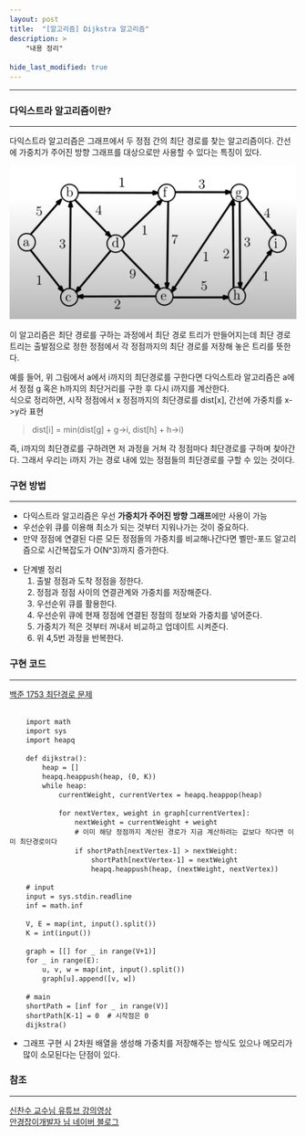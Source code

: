 ```yaml
---
layout: post
title:  "[알고리즘] Dijkstra 알고리즘"
description: >
    "내용 정리"

hide_last_modified: true
---
```

***
### 다익스트라 알고리즘이란?
***
다익스트라 알고리즘은 그래프에서 두 정점 간의 최단 경로를 찾는 알고리즘이다. 간선에 가중치가 주어진 방향 그래프를 대상으로만 사용할 수 있다는 특징이 있다.   

![graph](/assets/img/study/graph.png)   

이 알고리즘은 최단 경로를 구하는 과정에서 최단 경로 트리가 만들어지는데 최단 경로 트리는 출발점으로 정한 정점에서 각 정점까지의 최단 경로를 저장해 놓은 트리를 뜻한다.   

예를 들어, 위 그림에서 a에서 i까지의 최단경로를 구한다면 다익스트라 알고리즘은 a에서 정점 g 혹은 h까지의 최단거리를 구한 후 다시 i까지를 계산한다.   
식으로 정리하면, 시작 정점에서 x 정점까지의 최단경로를 dist[x], 간선에 가중치를 x->y라 표현   

> dist[i] = min(dist[g] + g->i, dist[h] + h->i)

즉, i까지의 최단경로를 구하려면 저 과정을 거쳐 각 정점마다 최단경로를 구하며 찾아간다. 그래서 우리는 i까지 가는 경로 내에 있는 정점들의 최단경로를 구할 수 있는 것이다.

### 구현 방법
***
- 다익스트라 알고리즘은 우선 **가중치가 주어진 방향 그래프**에만 사용이 가능
- 우선순위 큐를 이용해 최소가 되는 것부터 지워나가는 것이 중요하다.
- 만약 정점에 연결된 다른 모든 정점들의 가중치를 비교해나간다면 벨만-포드 알고리즘으로 시간복잡도가 O(N^3)까지 증가한다.

+ 단계별 정리
  1. 출발 정점과 도착 정점을 정한다.
  2. 정점과 정점 사이의 연결관계와 가중치를 저장해준다.
  3. 우선순위 큐를 활용한다.
  4. 우선순위 큐에 현재 정점에 연결된 정점의 정보와 가중치를 넣어준다.
  5. 가중치가 적은 것부터 꺼내서 비교하고 업데이트 시켜준다.
  6. 위 4,5번 과정을 반복한다.

### 구현 코드
***
[백준 1753 최단경로 문제](https://www.acmicpc.net/problem/1753)

```

    import math
    import sys
    import heapq
    
    def dijkstra():
        heap = []
        heapq.heappush(heap, (0, K))
        while heap:
            currentWeight, currentVertex = heapq.heappop(heap)
    
            for nextVertex, weight in graph[currentVertex]:
                nextWeight = currentWeight + weight
                # 이미 해당 정점까지 계산된 경로가 지금 계산하려는 값보다 작다면 이미 최단경로이다
                if shortPath[nextVertex-1] > nextWeight:  
                    shortPath[nextVertex-1] = nextWeight
                    heapq.heappush(heap, (nextWeight, nextVertex))
    
    # input
    input = sys.stdin.readline
    inf = math.inf
    
    V, E = map(int, input().split())
    K = int(input())
    
    graph = [[] for _ in range(V+1)]
    for _ in range(E):
        u, v, w = map(int, input().split())
        graph[u].append([v, w])
    
    # main
    shortPath = [inf for _ in range(V)]
    shortPath[K-1] = 0  # 시작점은 0
    dijkstra()

```

- 그래프 구현 시 2차원 배열을 생성해 가중치를 저장해주는 방식도 있으나 메모리가 많이 소모된다는 단점이 있다.

### 참조
***
[신찬수 교수님 유튜브 강의영상](https://www.youtube.com/watch?v=0NrlN88D9Fs&list=PLsMufJgu5932XYejsOwcUDJ2F75f56nrl&index=49&pp=iAQB)   
[안경잡이개발자 님 네이버 블로그](https://m.blog.naver.com/ndb796/221234424646)